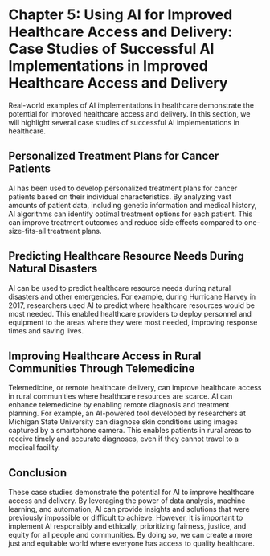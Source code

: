 Chapter 5: Using AI for Improved Healthcare Access and Delivery: Case Studies of Successful AI Implementations in Improved Healthcare Access and Delivery
=========================================================================================================================================================

Real-world examples of AI implementations in healthcare demonstrate the potential for improved healthcare access and delivery. In this section, we will highlight several case studies of successful AI implementations in healthcare.

Personalized Treatment Plans for Cancer Patients
------------------------------------------------

AI has been used to develop personalized treatment plans for cancer patients based on their individual characteristics. By analyzing vast amounts of patient data, including genetic information and medical history, AI algorithms can identify optimal treatment options for each patient. This can improve treatment outcomes and reduce side effects compared to one-size-fits-all treatment plans.

Predicting Healthcare Resource Needs During Natural Disasters
-------------------------------------------------------------

AI can be used to predict healthcare resource needs during natural disasters and other emergencies. For example, during Hurricane Harvey in 2017, researchers used AI to predict where healthcare resources would be most needed. This enabled healthcare providers to deploy personnel and equipment to the areas where they were most needed, improving response times and saving lives.

Improving Healthcare Access in Rural Communities Through Telemedicine
---------------------------------------------------------------------

Telemedicine, or remote healthcare delivery, can improve healthcare access in rural communities where healthcare resources are scarce. AI can enhance telemedicine by enabling remote diagnosis and treatment planning. For example, an AI-powered tool developed by researchers at Michigan State University can diagnose skin conditions using images captured by a smartphone camera. This enables patients in rural areas to receive timely and accurate diagnoses, even if they cannot travel to a medical facility.

Conclusion
----------

These case studies demonstrate the potential for AI to improve healthcare access and delivery. By leveraging the power of data analysis, machine learning, and automation, AI can provide insights and solutions that were previously impossible or difficult to achieve. However, it is important to implement AI responsibly and ethically, prioritizing fairness, justice, and equity for all people and communities. By doing so, we can create a more just and equitable world where everyone has access to quality healthcare.
